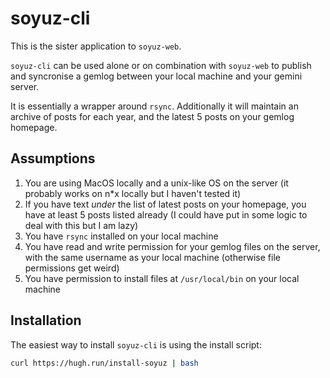 # soyuz-cli

This is the sister application to `soyuz-web`.

`soyuz-cli` can be used alone or on combination with `soyuz-web` to publish and syncronise a gemlog between your local machine and your gemini server.

It is essentially a wrapper around `rsync`. Additionally it will maintain an archive of posts for each year, and the latest 5 posts on your gemlog homepage.

## Assumptions

1. You are using MacOS locally and a unix-like OS on the server (it probably works on n*x locally but I haven't tested it)
2. If you have text _under_ the list of latest posts on your homepage, you have at least 5 posts listed already (I could have put in some logic to deal with this but I am lazy)
3. You have `rsync` installed on your local machine
4. You have read and write permission for your gemlog files on the server, with the same username as your local machine (otherwise file permissions get weird)
5. You have permission to install files at `/usr/local/bin` on your local machine

## Installation

The easiest way to install `soyuz-cli` is using the install script:

```sh
curl https://hugh.run/install-soyuz | bash
```